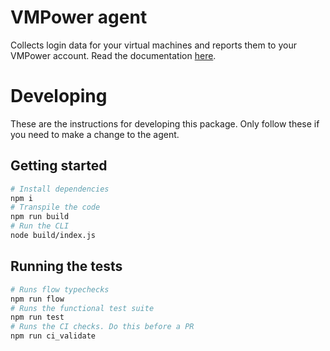 # VMPower agent

Collects login data for your virtual machines and reports them to your VMPower account. Read the documentation [here](https://help.vmpower.com/VMPower%20agent%20%5Bbeta%5D/Getting-Started/).

# Developing

These are the instructions for developing this package. Only follow these if you need to make a change to the agent.
 
## Getting started

```bash
# Install dependencies
npm i
# Transpile the code
npm run build
# Run the CLI
node build/index.js
```

## Running the tests

```bash
# Runs flow typechecks
npm run flow
# Runs the functional test suite
npm run test
# Runs the CI checks. Do this before a PR
npm run ci_validate
```

